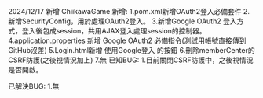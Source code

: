 2024/12/17 新增
ChiikawaGame
新增:
1.pom.xml新增OAuth2登入必備套件
2.新增SecurityConfig，用於處理OAuth2登入。
3.新增Google OAuth2 登入方式，登入後包成session，共用AJAX登入處理session的控制器。
4.application.properties 新增 Google OAuth2 必備指令(測試用帳號直接傳到GitHub沒差)
5.Login.html新增 使用Google登入 的按鈕
6.刪除memberCenter的CSRF防護(之後視情況加上)
7.無
已知BUG:
1.目前關閉CSRF防護中，之後視情況是否開啟。

已解決BUG:
1.無

